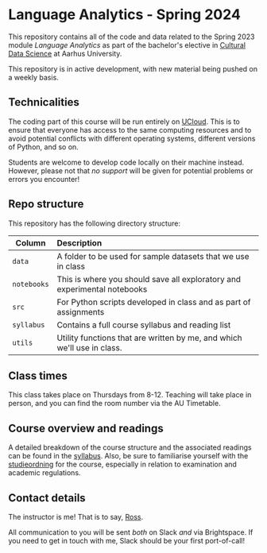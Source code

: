 # Language Analytics - Spring 2024

This repository contains all of the code and data related to the Spring 2023 module _Language Analytics_ as part of the bachelor's elective in [Cultural Data Science](https://bachelor.au.dk/en/supplementary-subject/culturaldatascience/) at Aarhus University.

This repository is in active development, with new material being pushed on a weekly basis.

## Technicalities

The coding part of this course will be run entirely on [UCloud](https://cloud.sdu.dk/). This is to ensure that everyone has access to the same computing resources and to avoid potential conflicts with different operating systems, different versions of Python, and so on.

Students are welcome to develop code locally on their machine instead. However, please not that *no support* will be given for potential problems or errors you encounter!

## Repo structure

This repository has the following directory structure:

| Column | Description|
|--------|:-----------|
| ```data``` | A folder to be used for sample datasets that we use in class |
| ```notebooks``` | This is where you should save all exploratory and experimental notebooks |
| ```src```  | For Python scripts developed in class and as part of assignments |
| ```syllabus```| Contains a full course syllabus and reading list |
| ```utils``` | Utility functions that are written by me, and which we'll use in class. |


## Class times

This class takes place on Thursdays from 8-12. Teaching will take place in person, and you can find the room number via the AU Timetable.

## Course overview and readings

A detailed breakdown of the course structure and the associated readings can be found in the [syllabus](syllabus/readme.md). Also, be sure to familiarise yourself with the [studieordning](https://eddiprod.au.dk/EDDI/webservices/DokOrdningService.cfc?method=visGodkendtOrdning&dokOrdningId=15952&sprog=en) for the course, especially in relation to examination and academic regulations.

## Contact details

The instructor is me! That is to say, [Ross](https://www.au.dk/en/rdkm@cc.au.dk).

All communication to you will be sent _both_ on Slack _and_ via Brightspace. If you need to get in touch with me, Slack should be your first port-of-call! 
